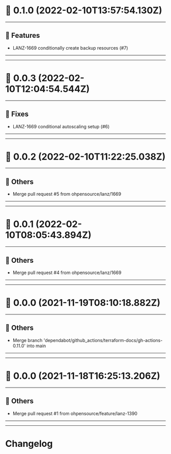 # :confetti_ball: 0.1.0 (2022-02-10T13:57:54.130Z)
- - -
## :hammer: Features
* LANZ-1669 conditionally create backup resources (#7)
- - -
- - -
# :confetti_ball: 0.0.3 (2022-02-10T12:04:54.544Z)
- - -
## :bug: Fixes
* LANZ-1669 conditional autoscaling setup (#6)
- - -
- - -
# :confetti_ball: 0.0.2 (2022-02-10T11:22:25.038Z)
- - -
## :newspaper: Others
* Merge pull request #5 from ohpensource/lanz/1669
- - -
- - -
# :confetti_ball: 0.0.1 (2022-02-10T08:05:43.894Z)
- - -
## :newspaper: Others
* Merge pull request #4 from ohpensource/lanz/1669
- - -
- - -
# :confetti_ball: 0.0.0 (2021-11-19T08:10:18.882Z)
- - -
## :newspaper: Others
* Merge branch 'dependabot/github_actions/terraform-docs/gh-actions-0.11.0' into main
- - -
- - -
# :confetti_ball: 0.0.0 (2021-11-18T16:25:13.206Z)
- - -
## :newspaper: Others
* Merge pull request #1 from ohpensource/feature/lanz-1390
- - -
- - -
# Changelog
